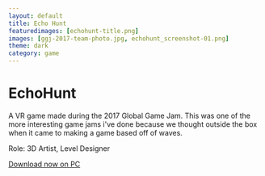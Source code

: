 ```yaml
---
layout: default
title: Echo Hunt
featuredimages: [echohunt-title.png]
images: [ggj-2017-team-photo.jpg, echohunt_screenshot-01.png]
theme: dark
category: game
---
```


# EchoHunt

A VR game made during the 2017 Global Game Jam. This was one of the more interesting game jams i've done because we thought outside the box when it came to making a game based off of waves. 

Role: 3D Artist, Level Designer

[Download now on PC](http://globalgamejam.org/2017/games/echohunt)
